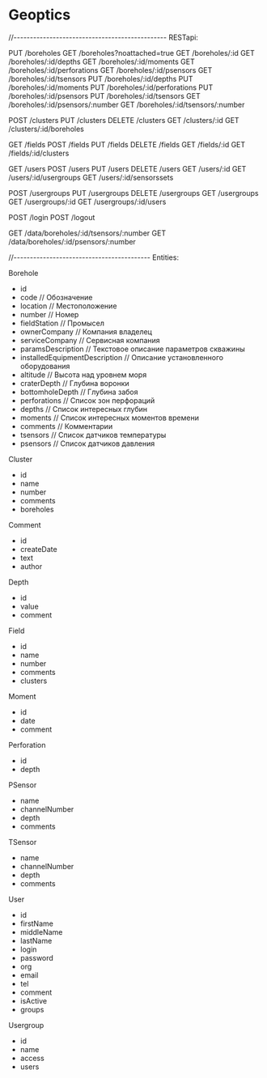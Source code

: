 # Geoptics

//-----------------------------------------------
RESTapi:

PUT     /boreholes
GET     /boreholes?noattached=true
GET     /boreholes/:id
GET     /boreholes/:id/depths
GET     /boreholes/:id/moments
GET     /boreholes/:id/perforations
GET     /boreholes/:id/psensors
GET     /boreholes/:id/tsensors
PUT     /boreholes/:id/depths
PUT     /boreholes/:id/moments
PUT     /boreholes/:id/perforations
PUT     /boreholes/:id/psensors
PUT     /boreholes/:id/tsensors
GET     /boreholes/:id/psensors/:number
GET     /boreholes/:id/tsensors/:number

POST    /clusters
PUT     /clusters
DELETE  /clusters
GET     /clusters/:id
GET     /clusters/:id/boreholes

GET     /fields
POST    /fields
PUT     /fields
DELETE  /fields
GET     /fields/:id
GET     /fields/:id/clusters

GET     /users
POST    /users
PUT     /users
DELETE  /users
GET     /users/:id
GET     /users/:id/usergroups
GET     /users/:id/sensorssets

POST    /usergroups
PUT     /usergroups
DELETE  /usergroups
GET     /usergroups
GET     /usergroups/:id
GET     /usergroups/:id/users

POST    /login
POST    /logout

GET     /data/boreholes/:id/tsensors/:number
GET     /data/boreholes/:id/psensors/:number

//------------------------------------------
Entities:

Borehole
- id
- code               // Обозначение
- location           // Местоположение
- number             // Номер
- fieldStation       // Промысел 
- ownerCompany       // Компания владелец
- serviceCompany     // Сервисная компания
- paramsDescription  // Текстовое описание параметров скважины
- installedEquipmentDescription // Описание установленного оборудования
- altitude           // Высота над уровнем моря
- craterDepth        // Глубина воронки
- bottomholeDepth    // Глубина забоя
- perforations       // Список зон перфораций 
- depths             // Список интересных глубин
- moments            // Список интересных моментов времени
- сomments           // Комментарии
- tsensors           // Список датчиков температуры
- psensors           // Список датчиков давления

Cluster
- id
- name
- number
- comments
- boreholes

Comment
- id
- createDate
- text
- author

Depth
- id
- value
- comment

Field
- id
- name
- number
- comments
- clusters

Moment
- id
- date
- comment

Perforation
- id
- depth

PSensor
- name
- channelNumber
- depth
- comments

TSensor
- name
- channelNumber
- depth
- comments

User
- id
- firstName
- middleName
- lastName
- login
- password
- org
- email
- tel
- comment
- isActive
- groups

Usergroup
- id
- name
- access
- users